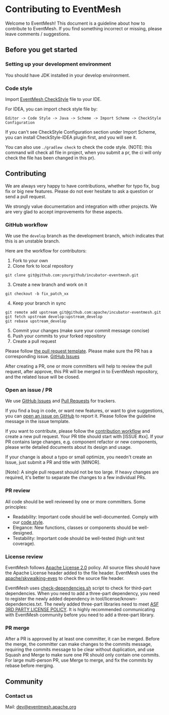 # Contributing to EventMesh

Welcome to EventMesh! This document is a guideline about how to contribute to EventMesh. If you find something incorrect
or missing, please leave comments / suggestions.

## Before you get started

### Setting up your development environment

You should have JDK installed in your develop environment.

### Code style

Import [EventMesh CheckStyle](./style/checkStyle.xml) file to your IDE.

For IDEA, you can import check style file by:
```shell
Editor -> Code Style -> Java -> Scheme -> Import Scheme -> CheckStyle Configuration
```
If you can't see CheckStyle Configuration section under Import Scheme, you can install CheckStyle-IDEA plugin first, and you will see it.

You can also use `./gradlew check` to check the code style.
(NOTE: this command will check all file in project, when you submit a pr, the ci will only check the file has been changed in this pr).
## Contributing

We are always very happy to have contributions, whether for typo fix, bug fix or big new features. Please do not ever
hesitate to ask a question or send a pull request.

We strongly value documentation and integration with other projects. We are very glad to accept improvements for these
aspects.

### GitHub workflow

We use the `develop` branch as the development branch, which indicates that this is an unstable branch.

Here are the workflow for contributors:

1. Fork to your own
2. Clone fork to local repository
```git
git clone git@github.com:yourgithub/incubator-eventmesh.git
```
3. Create a new branch and work on it
```git
git checkout -b fix_patch_xx
```  
4. Keep your branch in sync
```git
git remote add upstream git@github.com:apache/incubator-eventmesh.git
git fetch upstream develop:upstream_develop
git rebase upstream_develop
```   
5. Commit your changes (make sure your commit message concise)
6. Push your commits to your forked repository
7. Create a pull request

Please follow [the pull request template](./.github/PULL_REQUEST_TEMPLATE.md). Please make sure the PR has a
corresponding issue. [GitHub Issues](https://github.com/apache/incubator-eventmesh/issues)

After creating a PR, one or more committers will help to review the pull request, after approve, this PR will be merged in to 
EventMesh repository, and the related Issue will be closed.

### Open an issue / PR

We use [GitHub Issues](https://github.com/apache/incubator-eventmesh/issues)
and [Pull Requests](https://github.com/apache/incubator-eventmesh/pulls) for trackers.

If you find a bug in code, or want new features, or want to give suggestions, you
can [open an issue on GitHub](https://github.com/apache/incubator-eventmesh/issues/new) to report it. Please follow the
guideline message in the issue template.

If you want to contribute, please follow the [contribution workflow](#github-workflow) and create a new pull request. Your PR title should start with [ISSUE #xx].
If your PR contains large changes, e.g. component refactor or new components, please write detailed documents about its
design and usage.

If your change is about a typo or small optimize, you needn't create an Issue, just submit a PR and title with [MINOR].

[Note]: A single pull request should not be too large. If heavy changes are required, it's better to separate the
changes to a few individual PRs.

### PR review

All code should be well reviewed by one or more committers. Some principles:

- Readability: Important code should be well-documented. Comply with our [code style](./style/checkStyle.xml).
- Elegance: New functions, classes or components should be well-designed.
- Testability: Important code should be well-tested (high unit test coverage).

### License review

EventMesh follows [Apache License 2.0](http://www.apache.org/licenses/LICENSE-2.0.html) policy. All source files should 
have the Apache License header added to the file header. EventMesh uses the [apache/skywalking-eyes](https://github.com/apache/skywalking-eyes) to check 
the source file header.

EventMesh uses [check-dependencies.sh](tools/dependency-checck/check-dependencies.sh) script to check for third-part dependencies. 
When you need to add a three-part dependency, you need to register the newly added dependency in tool/license/known-dependencies.txt. The newly added three-part libraries need to meet [ASF 3RD PARTY LICENSE POLICY](https://apache.org/legal/resolved.html). 
It is highly recommended communicating with EventMesh community before you need to add a three-part library.

### PR merge

After a PR is approved by at least one committer, it can be merged. Before the merge, the committer can make changes to the commits message, requiring the commits
message to be clear without duplication, and use Squash and Merge to make sure one PR should only contain one commits. 
For large multi-person PR, use Merge to merge, and fix the commits by rebase before merging. 

## Community

### Contact us

Mail: dev@eventmesh.apache.org
